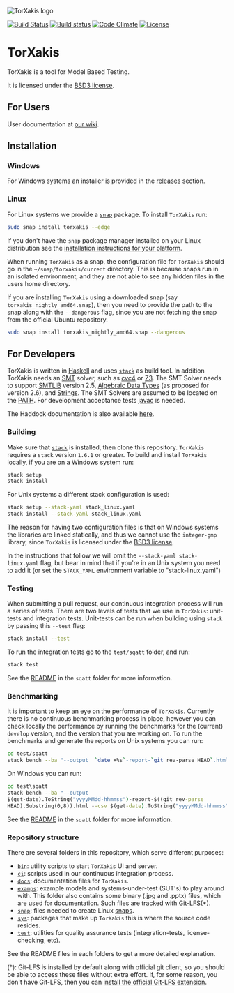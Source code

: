 ![TorXakis logo](https://git.io/vFvfj "TorXakis")

[![Build Status](https://semaphoreci.com/api/v1/capitanbatata/torxakis/branches/develop/badge.svg)](https://semaphoreci.com/capitanbatata/torxakis)
[![Build status](https://ci.appveyor.com/api/projects/status/sv3e96co0019taf9?svg=true)](https://ci.appveyor.com/project/keremispirli/torxakis)
[![Code Climate](https://codeclimate.com/github/TorXakis/TorXakis/badges/gpa.svg)](https://codeclimate.com/github/TorXakis/TorXakis)
[![License](https://img.shields.io/badge/License-BSD%203--Clause-blue.svg)](https://opensource.org/licenses/BSD-3-Clause)

# TorXakis

TorXakis is a tool for Model Based Testing.

It is licensed under the [BSD3 license](LICENSE).

## For Users
User documentation at [our wiki](https://github.com/TorXakis/TorXakis/wiki).

## Installation

### Windows
For Windows systems an installer is provided in the [releases][13] section.

### Linux

For Linux systems we provide a [`snap`][12] package. To install `TorXakis`
run:

```sh
sudo snap install torxakis --edge
```

If you don't have the `snap` package manager installed on your Linux
distribution see the [installation instructions for your platform][14].

When running `TorXakis` as a snap, the configuration file for `TorXakis` should
go in the `~/snap/torxakis/current` directory. This is because snaps run in an
isolated environment, and they are not able to see any hidden files in the
users home directory.

If you are installing `TorXakis` using a downloaded snap (say
`torxakis_nightly_amd64.snap`), then you need to provide the path to the snap
along with the `--dangerous` flag, since you are not fetching the snap from the
official Ubuntu repository.

```sh
sudo snap install torxakis_nightly_amd64.snap --dangerous
```

## For Developers

TorXakis is written in [Haskell](https://www.haskell.org) and
uses [`stack`][9] as build tool. In addition
TorXakis needs an [SMT][1] solver, such as [cvc4][2] or [Z3][3]. The SMT Solver
needs to support [SMTLIB][4] version 2.5, [Algebraic Data Types][5] (as
proposed for version 2.6), and [Strings][6]. The SMT Solvers are assumed to be
located on the [PATH][7]. For development acceptance tests [javac][8] is needed.

The Haddock documentation is also
available [here](https://torxakis.github.io/TorXakis/doc/index.html).

### Building

Make sure that [`stack`][10] is installed, then clone this repository.
`TorXakis` requires a `stack` version `1.6.1` or greater. To build and install
`TorXakis` locally, if you are on a Windows system run:

```sh
stack setup
stack install
```

For Unix systems a different stack configuration is used:

```sh
stack setup --stack-yaml stack_linux.yaml
stack install --stack-yaml stack_linux.yaml
```

The reason for having two configuration files is that on Windows systems the
libraries are linked statically, and thus we cannot use the `integer-gmp`
library, since `TorXakis` is licensed under the [BSD3 license](LICENSE).

In the instructions that follow we will omit the `--stack-yaml
stack-linux.yaml` flag, but bear in mind that if you're in an Unix system you
need to add it (or set the `STACK_YAML` environment variable to
"stack-linux.yaml")

### Testing

When submitting a pull request, our continuous integration process will run a
series of tests. There are two levels of tests that we use in `TorXakis`:
unit-tests and integration tests. Unit-tests can be run when building using
`stack` by passing this `--test` flag:

```sh
stack install --test
```

To run the integration tests go to the `test/sqatt` folder, and run:

```sh
stack test
```

See the [README](test/sqatt/README.md) in the `sqatt` folder for more
information.

### Benchmarking

It is important to keep an eye on the performance of `TorXakis`. Currently
there is no continuous benchmarking process in place, however you can check
locally the performance by running the benchmarks for the (current) `develop`
version, and the version that you are working on. To run the benchmarks and
generate the reports on Unix systems you can run:

```sh
cd test/sqatt
stack bench --ba "--output  `date +%s`-report-`git rev-parse HEAD`.html --csv `date +%s`-report-`git rev-parse HEAD`.csv"
```

On Windows you can run:

```bat
cd test\sqatt
stack bench --ba "--output
$(get-date).ToString("yyyyMMdd-hhmmss")-report-$((git rev-parse
HEAD).Substring(0,8)).html --csv $(get-date).ToString("yyyyMMdd-hhmmss")-report-$((git rev-parse HEAD).Substring(0,8)).csv"
```

See the [README](test/sqatt/README.md) in the `sqatt` folder for more
information.


### Repository structure

There are several folders in this repository, which serve different purposes:

- [`bin`](bin/): utility scripts to start `TorXakis` UI and server.
- [`ci`](ci/): scripts used in our continuous integration process.
- [`docs`](docs/): documentation files for `TorXakis`.
- [`examps`](examps/): example models and systems-under-test (SUT's) to play
  around with. This folder also contains some binary (.jpg and .pptx) files,
  which are used for documentation. Such files are tracked with [Git-LFS][15](*).
- [`snap`](snap/): files needed to create Linux [snaps][12].
- [`sys`](sys/): packages that make up `TorXakis` this is where the source code
  resides.
- [`test`](test/): utilities for quality assurance tests (integration-tests,
  license-checking, etc).

See the README files in each folders to get a more detailed explanation.

(*): Git-LFS is installed by default along with official git client, so you should
     be able to access these files without extra effort. If, for some reason, you
     don't have Git-LFS, then you can [install the official Git-LFS extension][15].

[1]: https://en.wikipedia.org/wiki/Satisfiability_modulo_theories
[2]: http://cvc4.cs.stanford.edu/web/
[3]: https://github.com/Z3Prover/z3
[4]: http://smtlib.cs.uiowa.edu/
[5]: https://en.wikipedia.org/wiki/Algebraic_data_type
[6]: http://cvc4.cs.stanford.edu/wiki/Strings
[7]: https://en.wikipedia.org/wiki/PATH_(variable)
[8]: https://www.oracle.com/technetwork/java/javase/downloads/jdk8-downloads-2133151.html
[9]: https://www.haskellstack.org
[10]: https://docs.haskellstack.org/en/stable/install_and_upgrade/
[11]: https://github.com/TorXakis/TorXakis/issues/40
[12]: https://www.ubuntu.com/desktop/snappy
[13]: https://github.com/TorXakis/TorXakis/releases
[14]: https://docs.snapcraft.io/core/install
[15]: https://git-lfs.github.com/
